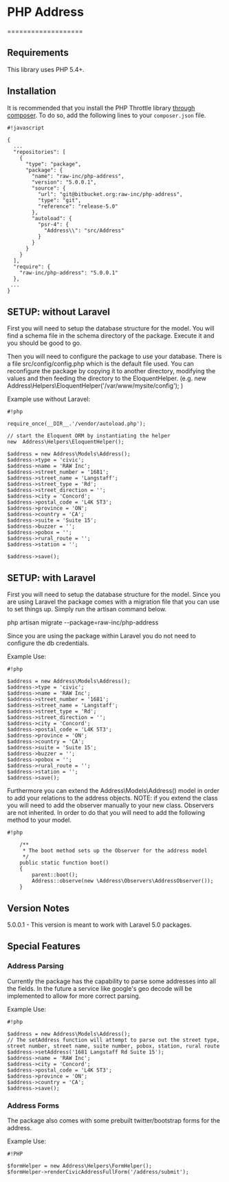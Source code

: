 # PHP Address #
===================


## Requirements

This library uses PHP 5.4+.

## Installation ##

It is recommended that you install the PHP Throttle library [through composer](http://getcomposer.org/). To do so,
add the following lines to your ``composer.json`` file.


```
#!javascript

{
  ...
  "repositories": [
    {
      "type": "package",
      "package": {
        "name": "raw-inc/php-address",
        "version": "5.0.0.1",
        "source": {
          "url": "git@bitbucket.org:raw-inc/php-address",
          "type": "git",
          "reference": "release-5.0"
        },
        "autoload": {
          "psr-4": {
            "Address\\": "src/Address"
          }
        }
      }
    }
  ],
  "require": {
    "raw-inc/php-address": "5.0.0.1"
  },
 ...
}
```

## SETUP: without Laravel ##

First you will need to setup the database structure for the model. You will find a schema file in the schema directory of the package.
Execute it and you should be good to go.

Then you will need to configure the package to use your database. There is a file src/config/config.php which is the default file used.
You can reconfigure the package by copying it to another directory, modifying the values and then feeding the directory to the EloquentHelper.
(e.g. new  Address\Helpers\EloquentHelper('/var/www/mysite/config'); )

Example use without Laravel:

```
#!php

require_once(__DIR__.'/vendor/autoload.php');

// start the Eloquent ORM by instantiating the helper
new  Address\Helpers\EloquentHelper();

$address = new Address\Models\Address();
$address->type = 'civic';
$address->name = 'RAW Inc';
$address->street_number = '1681';
$address->street_name = 'Langstaff';
$address->street_type = 'Rd';
$address->street_direction = '';
$address->city = 'Concord';
$address->postal_code = 'L4K 5T3';
$address->province = 'ON';
$address->country = 'CA';
$address->suite = 'Suite 15';
$address->buzzer = '';
$address->pobox = '';
$address->rural_route = '';
$address->station = '';

$address->save();

```

## SETUP: with Laravel ##

First you will need to setup the database structure for the model. Since you are using Laravel the package comes with a migration file
that you can use to set things up. Simply run the artisan command below.

php artisan migrate --package=raw-inc/php-address

Since you are using the package within Laravel you do not need to configure the db credentials.

Example Use:

```
#!php

$address = new Address\Models\Address();
$address->type = 'civic';
$address->name = 'RAW Inc';
$address->street_number = '1681';
$address->street_name = 'Langstaff';
$address->street_type = 'Rd';
$address->street_direction = '';
$address->city = 'Concord';
$address->postal_code = 'L4K 5T3';
$address->province = 'ON';
$address->country = 'CA';
$address->suite = 'Suite 15';
$address->buzzer = '';
$address->pobox = '';
$address->rural_route = '';
$address->station = '';
$address->save();

```

Furthermore you can extend the Address\Models\Address() model in order to add your relations to the address objects.
NOTE: if you extend the class you will need to add the observer manually to your new class. Observers are not inherited.
In order to do that you will need to add the following method to your model.
```
#!php

    /**
     * The boot method sets up the Observer for the address model
     */
    public static function boot()
    {
        parent::boot();
        Address::observe(new \Address\Observers\AddressObserver());
    }

```

## Version Notes

5.0.0.1 - This version is meant to work with Laravel 5.0 packages.

## Special Features

### Address Parsing
Currently the package has the capability to parse some addresses into all the fields. In the future a service like google's geo decode
will be implemented to allow for more correct parsing.

Example Use:

```
#!php

$address = new Address\Models\Address();
// The setAddress function will attempt to parse out the street type, street number, street name, suite number, pobox, station, rural route
$address->setAddress('1681 Langstaff Rd Suite 15');
$address->name = 'RAW Inc';
$address->city = 'Concord';
$address->postal_code = 'L4K 5T3';
$address->province = 'ON';
$address->country = 'CA';
$address->save();

```

### Address Forms
The package also comes with some prebuilt twitter/bootstrap forms for the address.

Example Use:

```
#!PHP

$formHelper = new Address\Helpers\FormHelper();
$formHelper->renderCivicAddressFullForm('/address/submit');

```
